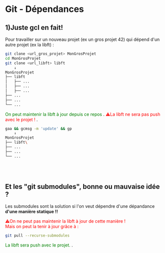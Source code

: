 # Git - Dépendances

## 1)Juste gcl en fait! 

Pour travailler sur un nouveau projet (ex un gros projet 42) qui dépend d'un autre projet (ex la libft) :

```sh
git clone <url_gros_projet> MonGrosProjet
cd MonGrosProjet
git clone <url_libft> libft
 	↓ 
MonGrosProjet
├── libft
│   ├── ...
│   ├── ...
│   ├── ...
├── ...
├── ...
└── ...
```

<span style="color:green">
On peut maintenir la libft à jour depuis ce repos  
</span>.


<span style="color:red">
⚠️La libft ne sera pas push avec le projet !
</span>.


```sh
gaa && gcmsg -m 'update' && gp
 	↓ 
MonGrosProjet
├── libft\
├── ...
├── ...
└── ...
```

<br>
<br>

## Et les "git submodules", bonne ou mauvaise idée ? 

Les submodules sont la solution si l'on veut dépendre d'une dépandance **d'une manière statique !!** <br>

<span style="color:red">
⚠️On ne peut pas maintenir la libft à jour de cette manière  ! <br>
Mais on peut la tenir à jour grâce à : 
</span> <br>

```sh
git pull --recurse-submodules
```


<span style="color:green">
La libft sera push avec le projet.
</span>.
